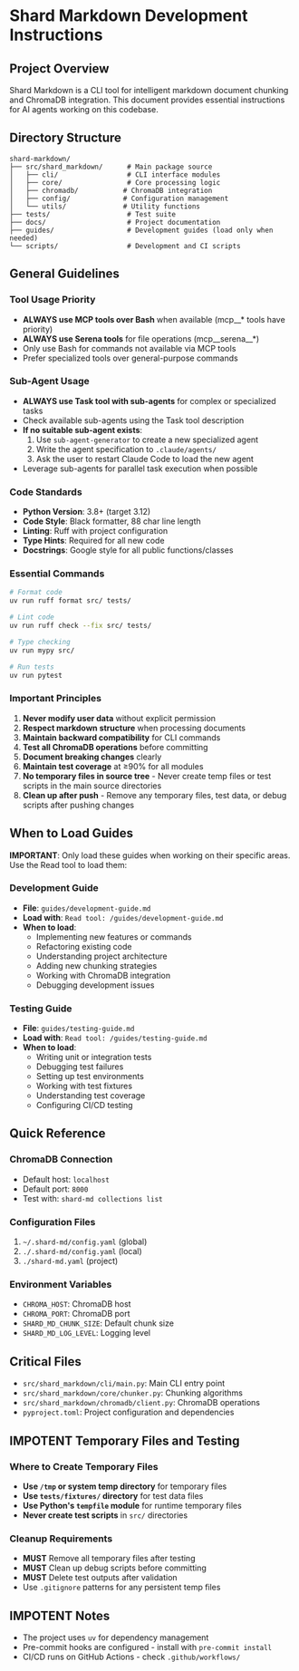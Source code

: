 # Shard Markdown Development Instructions

## Project Overview

Shard Markdown is a CLI tool for intelligent markdown document chunking and ChromaDB integration. This document provides essential instructions for AI agents working on this codebase.

## Directory Structure

```
shard-markdown/
├── src/shard_markdown/      # Main package source
│   ├── cli/                 # CLI interface modules
│   ├── core/                # Core processing logic
│   ├── chromadb/           # ChromaDB integration
│   ├── config/             # Configuration management
│   └── utils/              # Utility functions
├── tests/                   # Test suite
├── docs/                    # Project documentation
├── guides/                  # Development guides (load only when needed)
└── scripts/                 # Development and CI scripts
```

## General Guidelines

### Tool Usage Priority
- **ALWAYS use MCP tools over Bash** when available (mcp__* tools have priority)
- **ALWAYS use Serena tools** for file operations (mcp__serena__*)
- Only use Bash for commands not available via MCP tools
- Prefer specialized tools over general-purpose commands

### Sub-Agent Usage
- **ALWAYS use Task tool with sub-agents** for complex or specialized tasks
- Check available sub-agents using the Task tool description
- **If no suitable sub-agent exists**:
  1. Use `sub-agent-generator` to create a new specialized agent
  2. Write the agent specification to `.claude/agents/`
  3. Ask the user to restart Claude Code to load the new agent
- Leverage sub-agents for parallel task execution when possible

### Code Standards
- **Python Version**: 3.8+ (target 3.12)
- **Code Style**: Black formatter, 88 char line length
- **Linting**: Ruff with project configuration
- **Type Hints**: Required for all new code
- **Docstrings**: Google style for all public functions/classes

### Essential Commands
```bash
# Format code
uv run ruff format src/ tests/

# Lint code
uv run ruff check --fix src/ tests/

# Type checking
uv run mypy src/

# Run tests
uv run pytest
```

### Important Principles
1. **Never modify user data** without explicit permission
2. **Respect markdown structure** when processing documents
3. **Maintain backward compatibility** for CLI commands
4. **Test all ChromaDB operations** before committing
5. **Document breaking changes** clearly
6. **Maintain test coverage** at ≥90% for all modules
7. **No temporary files in source tree** - Never create temp files or test scripts in the main source directories
8. **Clean up after push** - Remove any temporary files, test data, or debug scripts after pushing changes

## When to Load Guides

**IMPORTANT**: Only load these guides when working on their specific areas. Use the Read tool to load them:

### Development Guide
- **File**: `guides/development-guide.md`
- **Load with**: `Read tool: /guides/development-guide.md`
- **When to load**:
  - Implementing new features or commands
  - Refactoring existing code
  - Understanding project architecture
  - Adding new chunking strategies
  - Working with ChromaDB integration
  - Debugging development issues

### Testing Guide
- **File**: `guides/testing-guide.md`
- **Load with**: `Read tool: /guides/testing-guide.md`
- **When to load**:
  - Writing unit or integration tests
  - Debugging test failures
  - Setting up test environments
  - Working with test fixtures
  - Understanding test coverage
  - Configuring CI/CD testing

## Quick Reference

### ChromaDB Connection
- Default host: `localhost`
- Default port: `8000`
- Test with: `shard-md collections list`

### Configuration Files
1. `~/.shard-md/config.yaml` (global)
2. `./.shard-md/config.yaml` (local)
3. `./shard-md.yaml` (project)

### Environment Variables
- `CHROMA_HOST`: ChromaDB host
- `CHROMA_PORT`: ChromaDB port
- `SHARD_MD_CHUNK_SIZE`: Default chunk size
- `SHARD_MD_LOG_LEVEL`: Logging level

## Critical Files

- `src/shard_markdown/cli/main.py`: Main CLI entry point
- `src/shard_markdown/core/chunker.py`: Chunking algorithms
- `src/shard_markdown/chromadb/client.py`: ChromaDB operations
- `pyproject.toml`: Project configuration and dependencies

## **IMPOTENT** Temporary Files and Testing

### Where to Create Temporary Files
- **Use `/tmp` or system temp directory** for temporary files
- **Use `tests/fixtures/` directory** for test data files
- **Use Python's `tempfile` module** for runtime temporary files
- **Never create test scripts** in `src/` directories

### Cleanup Requirements
- **MUST** Remove all temporary files after testing
- **MUST** Clean up debug scripts before committing
- **MUST** Delete test outputs after validation
- Use `.gitignore` patterns for any persistent temp files

## **IMPOTENT** Notes

- The project uses `uv` for dependency management
- Pre-commit hooks are configured - install with `pre-commit install`
- CI/CD runs on GitHub Actions - check `.github/workflows/`

